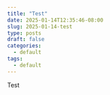 ```yaml
---
title: "Test"
date: 2025-01-14T12:35:46-08:00
slug: 2025-01-14-test
type: posts
draft: false
categories:
  - default
tags:
  - default
---
```


Test
